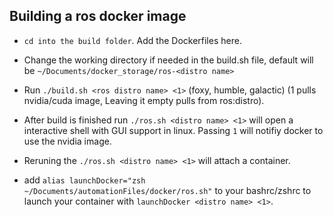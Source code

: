 
## Building a ros docker image

- `cd into the build folder`. Add the Dockerfiles here.

- Change the working directory if needed in the build.sh file, default will be `~/Documents/docker_storage/ros-<distro name>`

- Run `./build.sh <ros distro name> <1>` (foxy, humble, galactic) (1 pulls nvidia/cuda image, Leaving it empty pulls from ros:distro).

- After build is finished run `./ros.sh <distro name> <1>` will open a interactive shell with GUI support in linux. Passing `1` will notifiy docker to use the nvidia image.

- Reruning the `./ros.sh <distro name> <1>` will attach a container.

- add `alias launchDocker="zsh ~/Documents/automationFiles/docker/ros.sh"` to your bashrc/zshrc to launch your container with `launchDocker <distro name> <1>`.
